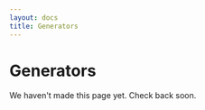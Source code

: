 ```yaml
---
layout: docs
title: Generators
---
```


# Generators

We haven't made this page yet. Check back soon.
